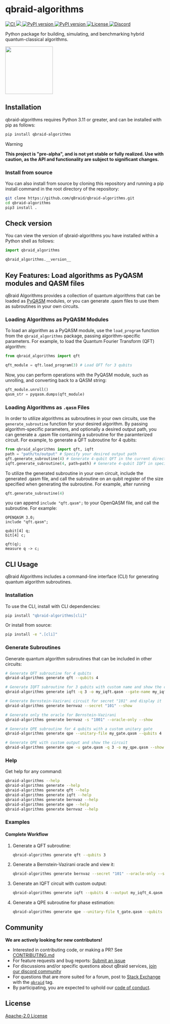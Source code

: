 # qbraid-algorithms

<p align="left">
  <a href="https://github.com/qBraid/qbraid-algorithms/actions/workflows/main.yml">
    <img src="https://github.com/qBraid/qbraid-algorithms/actions/workflows/main.yml/badge.svg?branch=main" alt="CI"/>
  </a>
  <a href="https://codecov.io/gh/qBraid/qbraid-algorithms"> 
    <img src="https://codecov.io/gh/qBraid/qbraid-algorithms/graph/badge.svg?token=7jYcnneDys"/>
  </a>
  <a href="https://pypi.org/project/qbraid-algorithms/">
    <img src="https://img.shields.io/pypi/v/qbraid-algorithms.svg?color=blue" alt="PyPI version"/>
  </a>
  <a href="https://pypi.org/project/qbraid-algorithms/">
    <img src="https://img.shields.io/pypi/pyversions/qbraid-algorithms.svg?color=blue" alt="PyPI version"/>
  </a>
  <a href='http://www.apache.org/licenses/LICENSE-2.0'>
    <img src='https://img.shields.io/github/license/qBraid/qbraid-qir.svg' alt='License'/>
  </a>
  <a href="https://discord.gg/TPBU2sa8Et">
    <img src="https://img.shields.io/badge/Discord-%235865F2.svg?logo=discord&logoColor=white" alt="Discord"/>
  </a>
</p>

Python package for building, simulating, and benchmarking hybrid quantum-classical algorithms.

[<img src="https://qbraid-static.s3.amazonaws.com/logos/Launch_on_qBraid_white.png" width="150">](https://account.qbraid.com?gitHubUrl=https://github.com/qBraid/qbraid-algorithms.git)

## Installation

qbraid-algorithms requires Python 3.11 or greater, and can be installed with pip as follows:

```bash
pip install qbraid-algorithms
```

>[!WARNING]
> **This project is "pre-alpha", and is not yet stable or fully realized. Use with caution, as the API and functionality are subject to significant changes.**

### Install from source

You can also install from source by cloning this repository and running a pip install command
in the root directory of the repository:

```bash
git clone https://github.com/qBraid/qbraid-algorithms.git
cd qbraid-algorithms
pip3 install .
```

## Check version

You can view the version of qbraid-algorithms you have installed within a Python shell as follows:

```python
import qbraid_algorithms

qbraid_algorithms.__version__
```

## Key Features: Load algorithms as PyQASM modules and QASM files

qBraid Algorithms provides a collection of quantum algorithms that can be loaded
as [PyQASM](https://docs.qbraid.com/pyqasm/user-guide/overview) modules, or
you can generate .qasm files to use them as subroutines in your own circuits.

### Loading Algorithms as PyQASM Modules

To load an algorithm as a PyQASM module, use the `load_program` function from the `qbraid_algorithms` package, passing algorithm-specific parameters. For example, to load the Quantum Fourier Transform (QFT) algorithm:

```python
from qbraid_algorithms import qft

qft_module = qft.load_program(3) # Load QFT for 3 qubits
```

Now, you can perform operations with the PyQASM module, such as unrolling, and
converting back to a QASM string:

```python
qft_module.unroll()
qasm_str = pyqasm.dumps(qft_module)
```

### Loading Algorithms as `.qasm` Files

In order to utilize algorithms as subroutines in your own circuits, use the
`generate_subroutine` function for your desired algorithm. By passing algorithm-specific parameters, and optionally a desired output path, you can
generate a .qasm file containing a subroutine for the paramterized circuit. For
example, to generate a QFT subroutine for 4 qubits:

```python
from qbraid_algorithms import qft, iqft
path = "path/to/output" # Specify your desired output path
qft.generate_subroutine(4) # Generate 4-qubit QFT in the current directory
iqft.generate_subroutine(4, path=path) # Generate 4-qubit IQFT in specified path

```

To utilize the generated subroutine in your own circuit, include the generated
.qasm file, and call the subroutine on an qubit register of the size specified
when generating the subroutine. For example, after running

```python
qft.generate_subroutine(4)
```

you can append `include "qft.qasm";` to your OpenQASM file, and call the
subroutine. For example:

```qasm
OPENQASM 3.0;
include "qft.qasm";

qubit[4] q;
bit[4] c;

qft(q);
measure q -> c;
```

## CLI Usage

qBraid Algorithms includes a command-line interface (CLI) for generating quantum algorithm subroutines.

### Installation

To use the CLI, install with CLI dependencies:

```bash
pip install "qbraid-algorithms[cli]"
```

Or install from source:

```bash
pip install -e ".[cli]"
```

### Generate Subroutines

Generate quantum algorithm subroutines that can be included in other circuits:

```bash
# Generate QFT subroutine for 4 qubits
qbraid-algorithms generate qft --qubits 4

# Generate IQFT subroutine for 3 qubits with custom name and show the circuit
qbraid-algorithms generate iqft -q 3 -o my_iqft.qasm --gate-name my_iqft --show

# Generate Bernstein-Vazirani circuit for secret "101" and display it
qbraid-algorithms generate bernvaz --secret "101" --show

# Generate only the oracle for Bernstein-Vazirani
qbraid-algorithms generate bernvaz -s "1001" --oracle-only --show

# Generate QPE subroutine for 4 qubits with a custom unitary gate
qbraid-algorithms generate qpe --unitary-file my_gate.qasm --qubits 4

# Generate QPE with custom output and show the circuit
qbraid-algorithms generate qpe -u gate.qasm -q 3 -o my_qpe.qasm --show
```

### Help

Get help for any command:

```bash
qbraid-algorithms --help
qbraid-algorithms generate --help
qbraid-algorithms generate qft --help
qbraid-algorithms generate iqft --help
qbraid-algorithms generate bernvaz --help
qbraid-algorithms generate qpe --help
qbraid-algorithms generate bernvaz --help
```

### Examples

#### Complete Workflow

1. Generate a QFT subroutine:

   ```bash
   qbraid-algorithms generate qft --qubits 3
   ```

2. Generate a Bernstein-Vazirani oracle and view it:

   ```bash
   qbraid-algorithms generate bernvaz --secret "101" --oracle-only --show
   ```

3. Generate an IQFT circuit with custom output:

   ```bash
   qbraid-algorithms generate iqft --qubits 4 --output my_iqft_4.qasm --show
   ```

4. Generate a QPE subroutine for phase estimation:
   ```bash
   qbraid-algorithms generate qpe --unitary-file t_gate.qasm --qubits 3 --show
   ```

## Community

**We are actively looking for new contributors!**

- Interested in contributing code, or making a PR? See
  [CONTRIBUTING.md](CONTRIBUTING.md)
- For feature requests and bug reports: [Submit an issue](https://github.com/qBraid/qbraid-algorithms/issues)
- For discussions and/or specific questions about qBraid services, [join our discord community](https://discord.gg/TPBU2sa8Et)
- For questions that are more suited for a forum, post to [Stack Exchange](https://quantumcomputing.stackexchange.com/) with the [`qbraid`](https://quantumcomputing.stackexchange.com/questions/tagged/qbraid) tag.
- By participating, you are expected to uphold our [code of conduct](CODE_OF_CONDUCT).

## License

[Apache-2.0 License](LICENSE)
